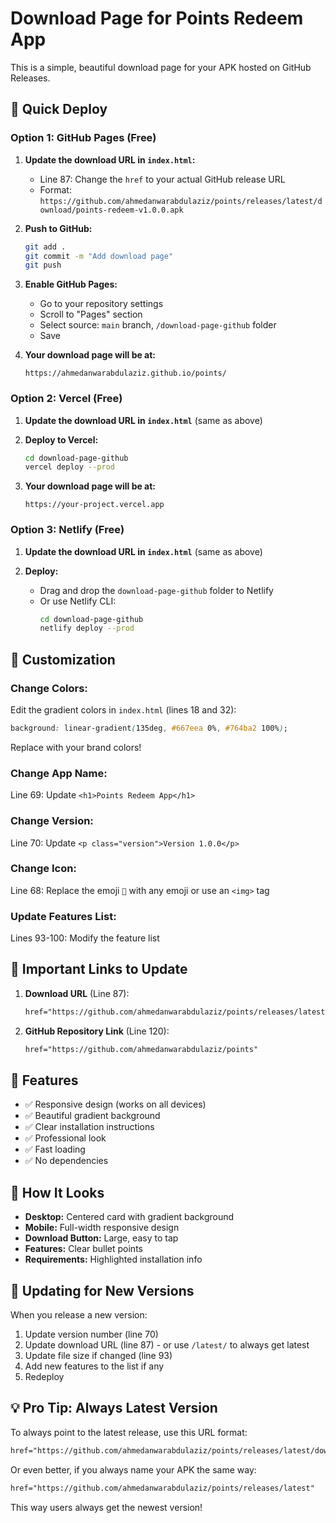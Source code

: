 # Download Page for Points Redeem App

This is a simple, beautiful download page for your APK hosted on GitHub Releases.

## 🚀 Quick Deploy

### Option 1: GitHub Pages (Free)

1. **Update the download URL in `index.html`:**
   - Line 87: Change the `href` to your actual GitHub release URL
   - Format: `https://github.com/ahmedanwarabdulaziz/points/releases/latest/download/points-redeem-v1.0.0.apk`

2. **Push to GitHub:**
   ```bash
   git add .
   git commit -m "Add download page"
   git push
   ```

3. **Enable GitHub Pages:**
   - Go to your repository settings
   - Scroll to "Pages" section
   - Select source: `main` branch, `/download-page-github` folder
   - Save

4. **Your download page will be at:**
   ```
   https://ahmedanwarabdulaziz.github.io/points/
   ```

### Option 2: Vercel (Free)

1. **Update the download URL in `index.html`** (same as above)

2. **Deploy to Vercel:**
   ```bash
   cd download-page-github
   vercel deploy --prod
   ```

3. **Your download page will be at:**
   ```
   https://your-project.vercel.app
   ```

### Option 3: Netlify (Free)

1. **Update the download URL in `index.html`** (same as above)

2. **Deploy:**
   - Drag and drop the `download-page-github` folder to Netlify
   - Or use Netlify CLI:
     ```bash
     cd download-page-github
     netlify deploy --prod
     ```

## 📝 Customization

### Change Colors:

Edit the gradient colors in `index.html` (lines 18 and 32):
```css
background: linear-gradient(135deg, #667eea 0%, #764ba2 100%);
```

Replace with your brand colors!

### Change App Name:

Line 69: Update `<h1>Points Redeem App</h1>`

### Change Version:

Line 70: Update `<p class="version">Version 1.0.0</p>`

### Change Icon:

Line 68: Replace the emoji `🎁` with any emoji or use an `<img>` tag

### Update Features List:

Lines 93-100: Modify the feature list

## 🔗 Important Links to Update

1. **Download URL** (Line 87):
   ```html
   href="https://github.com/ahmedanwarabdulaziz/points/releases/latest/download/points-redeem-v1.0.0.apk"
   ```

2. **GitHub Repository Link** (Line 120):
   ```html
   href="https://github.com/ahmedanwarabdulaziz/points"
   ```

## 🎨 Features

- ✅ Responsive design (works on all devices)
- ✅ Beautiful gradient background
- ✅ Clear installation instructions
- ✅ Professional look
- ✅ Fast loading
- ✅ No dependencies

## 📱 How It Looks

- **Desktop:** Centered card with gradient background
- **Mobile:** Full-width responsive design
- **Download Button:** Large, easy to tap
- **Features:** Clear bullet points
- **Requirements:** Highlighted installation info

## 🔄 Updating for New Versions

When you release a new version:

1. Update version number (line 70)
2. Update download URL (line 87) - or use `/latest/` to always get latest
3. Update file size if changed (line 93)
4. Add new features to the list if any
5. Redeploy

## 💡 Pro Tip: Always Latest Version

To always point to the latest release, use this URL format:
```html
href="https://github.com/ahmedanwarabdulaziz/points/releases/latest/download/points-redeem-v1.0.0.apk"
```

Or even better, if you always name your APK the same way:
```html
href="https://github.com/ahmedanwarabdulaziz/points/releases/latest"
```

This way users always get the newest version!

